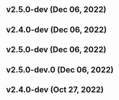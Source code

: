 ## v2.5.0-dev (Dec 06, 2022)
## v2.4.0-dev (Dec 06, 2022)
## v2.5.0-dev (Dec 06, 2022)
## v2.5.0-dev.0 (Dec 06, 2022)
## v2.4.0-dev (Oct 27, 2022)
